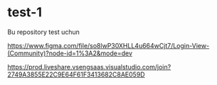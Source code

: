 # test-1
Bu repository test uchun

https://www.figma.com/file/so8lwP30XHLL4u664wCjt7/Login-View-(Community)?node-id=1%3A2&mode=dev

https://prod.liveshare.vsengsaas.visualstudio.com/join?2749A3855E22C9E64F61F3413682C8AE059D
